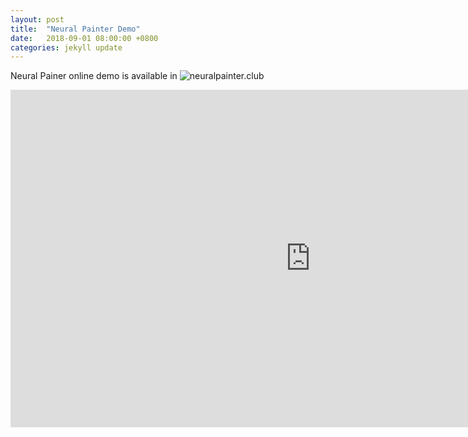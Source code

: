 ```yaml
---
layout: post
title:  "Neural Painter Demo"
date:   2018-09-01 08:00:00 +0800
categories: jekyll update
---
```


Neural Painer online demo is available in ![neuralpainter.club](neuralpainter.club:2333)

<iframe width="960" height="540" src="https://www.youtube.com/embed/Il596wgjUc8" frameborder="0" allowfullscreen></iframe>